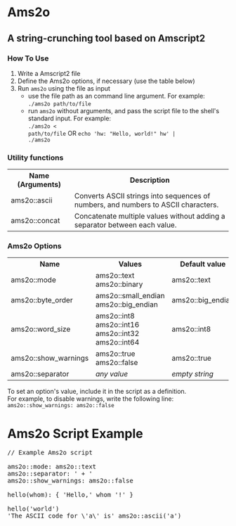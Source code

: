# Ams2o
## A string-crunching tool based on Amscript2


### How To Use

1. Write a Amscript2 file
2. Define the Ams2o options, if necessary (use the table below)
3. Run <code>ams2o</code> using the file as input
   - use the file path as an command line argument. For example: <br/>
     <code>./ams2o path/to/file</code>
   - run <code>ams2o</code> without arguments, and pass the script file
     to the shell's standard input. For example: <br/>
     <code>./ams2o &lt; path/to/file</code>
     OR
     <code>echo 'hw: "Hello, world!" hw' | ./ams2o</code>


### Utility functions

<table>
	<tr> <th>Name (Arguments)</th> <th>Description</th> </tr>
	<tr>
		<td> ams2o::ascii </td>
		<td>
			Converts ASCII strings into sequences of numbers, and
			numbers to ASCII characters.
		</td>
	</tr>
	<tr>
		<td> ams2o::concat </td>
		<td>
			Concatenate multiple values without adding a separator
			between each value.
		</td>
	</tr>
</table>


### Ams2o Options

<table>
	<tr> <th>Name</th> <th>Values</th> <th>Default value</th> </tr>
	<tr>
		<td> ams2o::mode </td>
		<td>
			ams2o::text <br/> ams2o::binary
		</td>
		<td> ams2o::text </td>
	</tr>
	<tr>
		<td> ams2o::byte_order </td>
		<td>
			ams2o::small_endian <br/> ams2o::big_endian
		</td>
		<td> ams2o::big_endian </td>
	</tr>
	<tr>
		<td> ams2o::word_size </td>
		<td>
			ams2o::int8 <br/> ams2o::int16 <br/>
			ams2o::int32 <br/> ams2o::int64
		</td>
		<td> ams2o::int8 </td>
	</tr>
	<tr>
		<td> ams2o::show_warnings </td>
		<td>
			ams2o::true <br/> ams2o::false
		</td>
		<td> ams2o::true </td>
	</tr>
	<tr>
		<td> ams2o::separator </td>
		<td>
			<i>any value</i>
		</td>
		<td> <i>empty string</i> </td>
	</tr>
</table>

<p>
	To set an option's value, include it in the script as a definition. <br/>
	For example, to disable warnings, write the following line:
	<code>ams2o::show_warnings: ams2o::false</code>
</p>


# Ams2o Script Example

<pre>
// Example Ams2o script

ams2o::mode: ams2o::text
ams2o::separator: ' + '
ams2o::show_warnings: ams2o::false

hello(whom): { 'Hello,' whom '!' }

hello('world')
'The ASCII code for \'a\' is' ams2o::ascii('a')
</pre>
